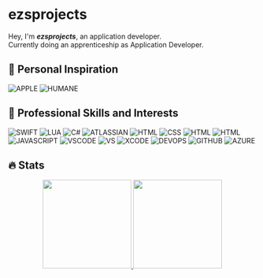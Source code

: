 # ezsprojects
Hey, I'm ***ezsprojects***, an application developer. <br>
Currently doing an apprenticeship as Application Developer.

## 🚀 Personal Inspiration
![APPLE](https://img.shields.io/badge/-Apple_Inc._-black)
![HUMANE](https://img.shields.io/badge/-humane_-black)

## 🚀 Professional Skills and Interests
![SWIFT](https://img.shields.io/badge/-SWIFT-red)
![LUA](https://img.shields.io/badge/-LUA-blueviolet)
![C#](https://img.shields.io/badge/-CSharp-green)
![ATLASSIAN](https://img.shields.io/badge/-ATLASSIAN-blue)
![HTML](https://img.shields.io/badge/-HTML-red)
![CSS](https://img.shields.io/badge/-CSS-blue)
![HTML](https://img.shields.io/badge/-ANGULAR-red)
![HTML](https://img.shields.io/badge/-TYPESCRIPT-blue)
![JAVASCRIPT](https://img.shields.io/badge/-JAVASCRIPT-orange)
![VSCODE](https://img.shields.io/badge/-VISUAL_STUDIO_CODE-blue)
![VS](https://img.shields.io/badge/-VISUAL_STUDIO-blueviolet)
![XCODE](https://img.shields.io/badge/-XCODE-grey)
![DEVOPS](https://img.shields.io/badge/-AZURE_DEVOPS-blue)
![GITHUB](https://img.shields.io/badge/-MICROSOFT_GITHUB-blueviolet)
![AZURE](https://img.shields.io/badge/-AZURE-blue)

## 🔥 Stats
<p align="center">
<a href="https://github.com/ezsprojects">
  <img height="180em" src="https://github-readme-stats-eight-theta.vercel.app/api?username=ezsprojects&show_icons=true&theme=flag-india&include_all_commits=true&count_private=true" />
  <img height="180em" src="https://github-readme-stats-eight-theta.vercel.app/api/top-langs/?username=ezsprojects&layout=compact&exclude_lang=java+r&theme=flag-india" />
</a>
</p>
